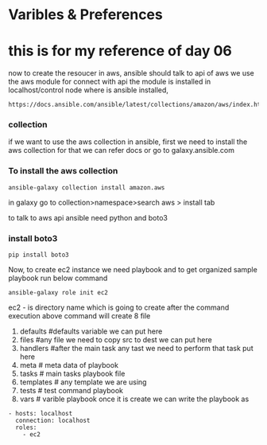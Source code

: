 # Varibles & Preferences

# this is for my reference of day 06

now to create the resoucer in aws, ansible should talk to api of aws
we use the aws module for connect with api
the module is installed in localhost/control node where is ansible installed,

```
https://docs.ansible.com/ansible/latest/collections/amazon/aws/index.html
```

### collection
if we want to use the aws collection in ansible, first we need to install the aws collection for that we can refer docs or go to galaxy.ansible.com
### To install the aws collection
```
ansible-galaxy collection install amazon.aws
```
in galaxy go to collection>namespace>search aws > install tab

to talk to aws api ansible need python and boto3 
### install boto3
```
pip install boto3
```
Now, to create ec2 instance we need playbook and to get organized sample playbook run below command
```
ansible-galaxy role init ec2
```
ec2 - is directory name which is going to create after the command execution
above command will create 8 file 
1. defaults  #defaults variable we can put here
2. files  #any file we need to copy src to dest we can put here
3. handlers  #after the main task any tast we need to perform that task put here
4. meta  # meta data of playbook
5. tasks  # main tasks playbook file 
6. templates  # any template we are using
7. tests  # test command playbook
8. vars  # varible playbook
once it is create we can write the playbook as

```
- hosts: localhost
  connection: localhost
  roles:
    - ec2
```
  


